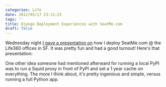 ```yaml
---
categories: Life
date: 2012/05/17 23:11:23
tags: ''
title: Django Deployment Experiences with SeatMe.com
draft: false
---
```

Wednesday night [I gave a presentation on](http://www.meetup.com/The-San-Francisco-Django-Meetup-Group/events/62536212/) how I deploy SeatMe.com @ the Life360
offices in SF. It was pretty fun and had a good turnout! Here's that
presentation:

<script async class="speakerdeck-embed" data-id="4fb454b6cef64e0022010fa7" data-ratio="1.7297297297297298" src="//speakerdeck.com/assets/embed.js"></script>

One other idea someone had mentioned afterward for running a local PyPI was to
run a Squid proxy in front of PyPI and set a 1 year cache on everything. The
more I think about, it's pretty ingenious and simple, versus running a full
Python app.
